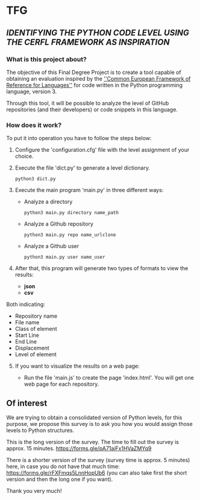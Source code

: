 # **TFG**
## *IDENTIFYING THE PYTHON CODE LEVEL USING THE CERFL FRAMEWORK AS INSPIRATION*

### What is this project about?
The objective of this Final Degree Project is to create a tool capable of obtaining an evaluation inspired by the [''Common European Framework of Reference for Languages''](https://en.wikipedia.org/wiki/Common_European_Framework_of_Reference_for_Languages) for code written in the Python programming language, version 3.

Through this tool, it will be possible to analyze the level of GitHub repositories (and their developers) or code snippets in this language.



### How does it work?

To put it into operation you have to follow the steps below:
1. Configure the 'configuration.cfg' file with the level assignment of your choice.
2. Execute the file 'dict.py' to generate a level dictionary.
   ```
   python3 dict.py
   ```
3. Execute the main program 'main.py' in three different ways:

    * Analyze a directory
      ```
      python3 main.py directory name_path
      ```
    * Analyze a Github repository
      ```
      python3 main.py repo name_urlclone
      ```
    * Analyze a Github user
      ```
      python3 main.py user name_user
      ```
4. After that, this program will generate two types of formats to view the results:
    * **json**
    * **csv**

  Both indicating:
  * Repository name
  * File name
  * Class of element
  * Start Line
  * End Line
  * Displacement
  * Level of element


5. If you want to visualize the results on a web page:

    * Run the file 'main.js' to create the page 'index.html'. You will get one web page for each repository.


## Of interest
We are trying to obtain a consolidated version of Python levels, for this purpose, we propose this survey is to ask you how you would assign those levels to Python structures.

This is the long version of the survey. The time to fill out the survey is approx. 15 minutes. https://forms.gle/pA71ajFx1HVaZMYq9

There is a shorter version of the survey (survey time is approx. 5 minutes) here, in case you do not have that much time: https://forms.gle/rFXFmqs5LnnHopUb6 (you can also take first the short version and then the long one if you want).

Thank you very much!
